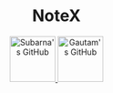 <div align="center">
  <h1>NoteX</h1>
  <p>
    <a href="https://github.com/subarnasaikia">
      <img src="https://img.shields.io/badge/Subarna-%23121011?style=for-the-badge&logo=github&logoColor=white" alt="Subarna's GitHub" width=80px>
    </a>
    <a href="https://github.com/gautam84">
      <img src="https://img.shields.io/badge/Gautam-%23121011?style=for-the-badge&logo=github&logoColor=white" alt="Gautam's GitHub" width=80px>
    </a>
  </p>
</div>

